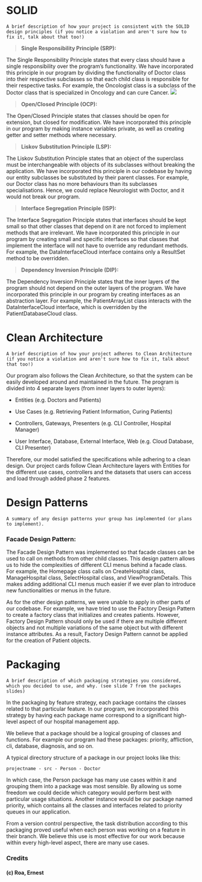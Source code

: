 
# SOLID
	A brief description of how your project is consistent with the SOLID design principles (if you notice a violation and aren't sure how to fix it, talk about that too!)
>**Single Responsibility Principle (SRP):**

The Single Responsibility Principle states that every class should have a single responsibility over the program’s functionality. We have incorporated this principle in our program by dividing the functionality of Doctor class into their respective subclasses so that each child class is responsible for their respective tasks. For example, the Oncologist class is a subclass of the Doctor class that is specialized in Oncology and can cure Cancer.
**![](https://lh6.googleusercontent.com/KPzNI_OrpIde0LieSGdqXxn74S7JO3xvqFzm7whuG6bjfgJjQjOpeEZOQ-90qzFkUIMwYCqyByDwXhRrsil2DQ6Wo0-GogxL5MaksZToMv2lJt6y-yaIWa2X5aPPMLOP4RPlo1G-)**
>**Open/Closed Principle (OCP):**

The Open/Closed Principle states that classes should be open for extension, but closed for modification. We have incorporated this principle in our program by making instance variables private, as well as creating getter and setter methods where necessary.

>**Liskov Substitution Principle (LSP):**

The Liskov Substitution Principle states that an object of the superclass must be interchangeable with objects of its subclasses without breaking the application. We have incorporated this principle in our codebase by having our entity subclasses be substituted by their parent classes. For example, our Doctor class has no more behaviours than its subclasses specialisations. Hence, we could replace Neurologist with Doctor, and it would not break our program.

>**Interface Segregation Principle (ISP):**

The Interface Segregation Principle states that interfaces should be kept small so that other classes that depend on it are not forced to implement methods that are irrelevant. We have incorporated this principle in our program by creating small and specific interfaces so that classes that implement the interface will not have to override any redundant methods. For example, the DataInterfaceCloud interface contains only a ResultSet method to be overridden.

>**Dependency Inversion Principle (DIP):**

The Dependency Inversion Principle states that the inner layers of the program should not depend on the outer layers of the program. We have incorporated this principle in our program by creating interfaces as an abstraction layer. For example, the PatientArrayList class interacts with the DataInterfaceCloud interface, which is overridden by the PatientDatabaseCloud class.

# **Clean Architecture**
	A brief description of how your project adheres to Clean Architecture (if you notice a violation and aren't sure how to fix it, talk about that too!)

Our program also follows the Clean Architecture, so that the system can be easily developed around and maintained in the future. The program is divided into 4 separate layers (from inner layers to outer layers):

-  Entities (e.g. Doctors and Patients)

-  Use Cases (e.g. Retrieving Patient Information, Curing Patients)

-  Controllers, Gateways, Presenters (e.g. CLI Controller, Hospital Manager)

-  User Interface, Database, External Interface, Web (e.g. Cloud Database, CLI Presenter)

Therefore, our model satisfied the specifications while adhering to a clean design. Our project cards follow Clean Architecture layers with Entities for the different use cases, controllers and the datasets that users can access and load through added phase 2 features.

# Design Patterns
	A summary of any design patterns your group has implemented (or plans to implement).

### Facade Design Pattern:

The Facade Design Pattern was implemented so that facade classes can be used to call on methods from other child classes. This design pattern allows us to hide the complexities of different CLI menus behind a facade class. For example, the Homepage class calls on CreateHospital class, ManageHospital class, SelectHospital class, and ViewProgramDetails. This makes adding additional CLI menus much easier if we ever plan to introduce new functionalities or menus in the future.

As for the other design patterns, we were unable to apply in other parts of our codebase. For example, we have tried to use the Factory Design Pattern to create a factory class that initializes and creates patients. However, Factory Design Pattern should only be used if there are multiple different objects and not multiple variations of the same object but with different instance attributes. As a result, Factory Design Pattern cannot be applied for the creation of Patient objects.


# Packaging
	A brief description of which packaging strategies you considered, which you decided to use, and why. (see slide 7 from the packages slides)

In the packaging by feature strategy, each package contains the classes related to that particular feature. In our program, we incorporated this strategy by having each package name correspond to a significant high-level aspect of our hospital management app.

We believe that a package should be a logical grouping of classes and functions. For example our program had these packages: priority, affliction, cli, database, diagnosis, and so on.

A typical directory structure of a package in our project looks like this:

	projectname - src - Person - Doctor

In which case, the Person package has many use cases within it and grouping them into a package was most sensible. By allowing us some freedom we could decide which category would perform best with particular usage situations. Another instance would be our package named priority, which contains all the classes and interfaces related to priority queues in our application.

From a version control perspective, the task distribution according to this packaging proved useful when each person was working on a feature in their branch. We believe this use is most effective for our work because within every high-level aspect, there are many use cases.



### Credits
#### (c) Roa, Ernest